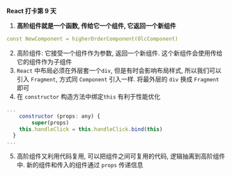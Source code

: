 **React 打卡第 9 天**

1. **高阶组件就是一个函数, 传给它一个组件, 它返回一个新组件**

```yaml
const NewComponent = higherOrderComponent(OlcComponent)
```

2. 高阶组件: 它接受一个组件作为参数, 返回一个新组件. 这个新组件会使用传给它的组件作为子组件
3. `React` 中布局必须在外层套一个`div`, 但是有时会影响布局样式, 所以我们可以引入 `Fragment`, 方式同 `Component` 引入一样. 将最外层的 `div` 换成 `Fragment` 即可
4. 在 `constructor` 构造方法中绑定`this` 有利于性能优化

```jsx
...
	constructor (props: any) {
		super(props)
  	this.handleClick = this.handleClick.bind(this)
  }
...
```

5. 高阶组件又利用代码复用, 可以把组件之间可复用的代码, 逻辑抽离到高阶组件中. 新的组件和传入的组件通过 `props` 传递信息